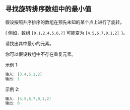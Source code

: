 ## 寻找旋转排序数组中的最小值

假设按照升序排序的数组在预先未知的某个点上进行了旋转。

( 例如，数组 `[0,1,2,4,5,6,7]` 可能变为 `[4,5,6,7,0,1,2] `)。

请找出其中最小的元素。

你可以假设数组中不存在重复元素。

示例 1:

```java
输入: [3,4,5,1,2]
输出: 1
```

示例 2:

```java
输入: [4,5,6,7,0,1,2]
输出: 0
```